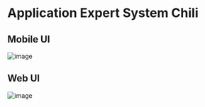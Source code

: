 # Application Expert System Chili

## Mobile UI
![image](https://user-images.githubusercontent.com/23452268/174443224-922921ea-4887-4464-ac15-49ccf0050ac7.png)

## Web UI
![image](https://user-images.githubusercontent.com/23452268/174443293-7c7b4831-2edb-4431-88a0-e6e51afa1ee3.png)

